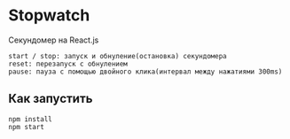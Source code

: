 # Stopwatch

Секундомер на React.js

    start / stop: запуск и обнуление(остановка) секундомера
    reset: перезапуск с обнулением
    pause: пауза с помощью двойного клика(интервал между нажатиями 300ms)

## Как запустить

```
npm install
npm start
```

